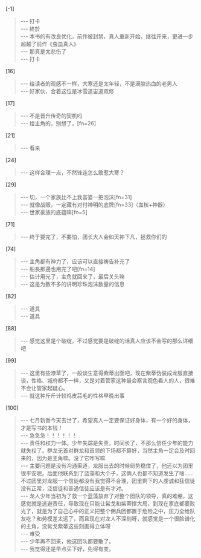 
[-1] 
>--- 打卡<br>
>--- 終於<br>
>--- 本书的有改良优化，前作被封禁，真人重新开始，继往开来，更进一步超越了前作《虫皿真人》<br>
>--- 那真是太悲伤了<br>
>--- 打卡<br>

[16] 
>--- 给读者的观感不一样，大寒还是太年轻，不是满腔热血的老男人<br>
>--- 好家伙，合着这位是冰雪道宙道双修<br>

[17] 
>--- 不是晋升传奇的契机吗<br>
>--- 给主角的，别想了，[fn=26]<br>

[21] 
>--- 看来<br>

[24] 
>--- 这样合理一点，不然锋连怎么敢惹大寒？<br>

[29] 
>--- 切，一个家族比不上我富婆一把泡沫[fn=31]<br>
>--- 就像战贩，一定藏有对付神明的底牌[fn=33]（血核+神器）<br>
>--- 世家豪族的底蕴嘛[fn=5]<br>

[71] 
>--- 终于要完了，不要怕，团长大人会如天神下凡，拯救你们的<br>

[74] 
>--- 主角都有神力了，应该可以直接祷告补充了<br>
>--- 船長那邊也用完了吧[fn=14]<br>
>--- 估计用光了，主角就回来了，最后关头嘛<br>
>--- 这是为数不多的讲明珍珠泡沫数量的信息<br>

[82] 
>--- 道具<br>
>--- 道具<br>

[88] 
>--- 感觉这里是个破绽，不过感觉要是破绽的话真人应该不会写的那么详细吧<br>

[99] 
>--- 这里有些潦草了，一般谈生意得紫蒂出面吧，现在紫蒂伪装成龙服直接谈，性格、城府都不一样，又是对着管家这种最会察言观色看人的人，很难不会让管家起疑心。<br>
>--- 就这种斤斤计较鸡皮蒜毛的性格早晚出事<br>

[100] 
>--- 七月新番今天去世了，希望真人一定要保证好身体，有一个好的身体，才是写书的本钱！<br>
>--- 急急急！！！！！！<br>
>--- 责任和权力一体。少年失踪是失责，时间长了，不那么信任少年的能力就失权了。群龙无首对群龙和首领的下场都不算好，当然主角一定会及时回来的，因为是主角嘛。没了它咋写嘛<br>
>--- 主要问题是没有沟通渠道，龙服出去的时候局势稳住了，他还以为团里很平安呢。后面他联系到了蓝藻和大个子，这俩人也都不知道发生了啥……不过团里对龙服一个信徒都没有我觉得不合理，团里剩下的人虔诚和狂信徒没有正常，泛信徒和普通信徒应该是有才对。<br>
>--- 龙人少年当初为了救一个蓝藻放弃了对整个团队的领导，真的难绷，这感觉就是逃避责任，导致现在只能让髯戈和紫蒂撑大局，到现在家底都要败光了，就是为了自己心中的正义把整个佣兵团都置于危险之中，压力全给队友吃？和劳模差太远了，而且现在对龙人不深刻呀，就感觉是一个很脸谱化的主角，没髯戈紫蒂这些刻画得立体呀<br>
>--- 难受<br>
>--- 少年再不回来，他这团队都要散了。<br>
>--- 我觉得还是早点买下好，免得有变。<br>
